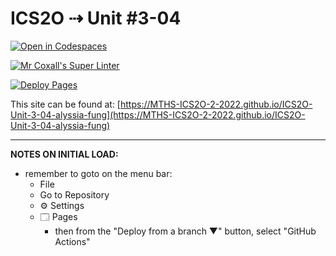 # ICS2O ⇢ Unit #3-04

[![Open in Codespaces](https://classroom.github.com/assets/launch-codespace-7f7980b617ed060a017424585567c406b6ee15c891e84e1186181d67ecf80aa0.svg)](https://classroom.github.com/open-in-codespaces?assignment_repo_id=10843462)

[![Mr Coxall's Super Linter](https://github.com/MTHS-ICS2O-2-2022/ICS2O-Unit-3-04-alyssia-fung/workflows/Mr%20Coxall's%20Super%20Linter/badge.svg)](https://github.com/MTHS-ICS2O-2-2022/ICS2O-Unit-3-04-alyssia-fung/actions)

[![Deploy Pages](https://github.com/MTHS-ICS2O-2-2022/ICS2O-Unit-3-04-alyssia-fung/workflows/Deploy%20Pages/badge.svg)](https://github.com/MTHS-ICS2O-2-2022/ICS2O-Unit-3-04-alyssia-fung/actions)

This site can be found at: [https://MTHS-ICS2O-2-2022.github.io/ICS2O-Unit-3-04-alyssia-fung](https://MTHS-ICS2O-2-2022.github.io/ICS2O-Unit-3-04-alyssia-fung)

---

**NOTES ON INITIAL LOAD:**
- remember to goto on the menu bar:
  - File
  - Go to Repository
  - ⚙ Settings
  - 🗔 Pages
    - then from the "Deploy from a branch ▼" button, select "GitHub Actions"
